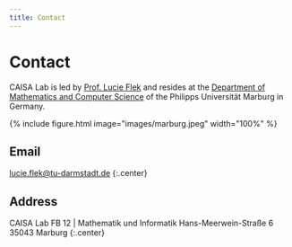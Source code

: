 ```yaml
---
title: Contact
---
```


# <i class="fas fa-envelope"></i>Contact

CAISA Lab is led by [Prof. Lucie Flek](https://lucieflek.github.io/) and resides at the 
[Department of Mathematics and Computer Science](https://www.uni-marburg.de/en/fb12) of the Philipps Universität Marburg in Germany.

{% include figure.html image="images/marburg.jpeg" width="100%" %}

## Email
[lucie.flek@tu-darmstadt.de](mailto:lucie.flek@tu-darmstadt.de)
{:.center}

## Address

CAISA Lab 
FB 12 | Mathematik und Informatik
Hans-Meerwein-Straße 6
35043 Marburg
{:.center}

